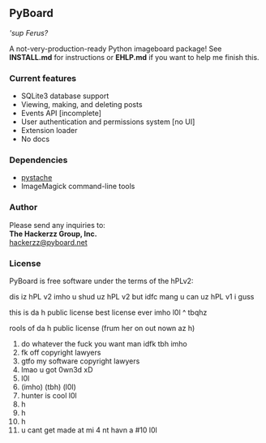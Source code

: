 ## PyBoard ##

*'sup Ferus?*

A not-very-production-ready Python imageboard package!
See **INSTALL.md** for instructions or **EHLP.md** if you want to help me finish this.

### Current features ###

- SQLite3 database support
- Viewing, making, and deleting posts
- Events API [incomplete]
- User authentication and permissions system [no UI]
- Extension loader
- No docs

### Dependencies ###

- [pystache](https://github.com/defunkt/pystache)
- ImageMagick command-line tools

### Author ###

Please send any inquiries to:  
**The Hackerzz Group, Inc.**  
[hackerzz@pyboard.net](mailto:hackerzz@pyboard.net)

### License ###

PyBoard is free software under the terms of the hPLv2:
<!---
Copyright (c) 2011 - 2012, the PyBoard developers  
All rights reserved.  
  
Redistribution and use in source and binary forms, with or without  
modification, are permitted provided that the following conditions are met:  

- Redistributions of source code must retain the above copyright  
  notice, this list of conditions and the following disclaimer.  
- Redistributions in binary form must reproduce the above copyright  
  notice, this list of conditions and the following disclaimer in the  
  documentation and/or other materials provided with the distribution.  
- Neither the name(s) of the developer(s) nor the  
  names of its contributors may be used to endorse or promote products  
  derived from this software without specific prior written permission.  
  
THIS SOFTWARE IS PROVIDED BY THE COPYRIGHT HOLDERS AND CONTRIBUTORS "AS IS" AND  
ANY EXPRESS OR IMPLIED WARRANTIES, INCLUDING, BUT NOT LIMITED TO, THE IMPLIED  
WARRANTIES OF MERCHANTABILITY AND FITNESS FOR A PARTICULAR PURPOSE ARE  
DISCLAIMED. IN NO EVENT SHALL THE DEVELOPERS BE LIABLE FOR ANY  
DIRECT, INDIRECT, INCIDENTAL, SPECIAL, EXEMPLARY, OR CONSEQUENTIAL DAMAGES  
(INCLUDING, BUT NOT LIMITED TO, PROCUREMENT OF SUBSTITUTE GOODS OR SERVICES;  
LOSS OF USE, DATA, OR PROFITS; OR BUSINESS INTERRUPTION) HOWEVER CAUSED AND  
ON ANY THEORY OF LIABILITY, WHETHER IN CONTRACT, STRICT LIABILITY, OR TORT  
(INCLUDING NEGLIGENCE OR OTHERWISE) ARISING IN ANY WAY OUT OF THE USE OF THIS  
SOFTWARE, EVEN IF ADVISED OF THE POSSIBILITY OF SUCH DAMAGE.  
-->

dis iz hPL v2
imho u shud uz hPL v2 but idfc mang u can uz hPL v1 i guss

this is da h public license
best license ever imho l0l
^ tbqhz

rools of da h public license (frum her on out nown az h)

1. do whatever the fuck you want man idfk tbh imho
2. fk off copyright lawyers
3. gtfo my software copyright lawyers
4. lmao u got 0wn3d xD
5. l0l
6. (imho) (tbh) (l0l)
7. hunter is cool l0l
8. h
9. h
11. h
12. u cant get made at mi 4 nt havn a #10 l0l